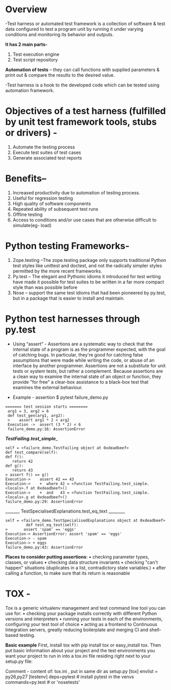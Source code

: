 # Overview

-Test harness or automated test framework is a collection of software & test data configured to test a program unit by running it under varying conditions and monitoring its behavior and outputs.

**It has 2 main parts-** 
1)	Test execution engine
2)	Test script repository

**Automation of tests** – they can call functions with supplied parameters & print out & compare the results to the desired value.

-Test harness is a hook to the developed code which can be tested using automation framework.

# Objectives of a test harness **(fulfilled by unit test framework tools, stubs or drivers)** -
1)	Automate the testing process
2)	Execute test suites of test cases
3)	Generate associated test reports

# Benefits–
1)	Increased productivity due to automation of testing process.
2)	Useful for regression testing
3)	High quality of software components
4)	Repeated ability of subsequent test runs
5)	Offline testing
6)	Access to conditions and/or use cases that are otherwise difficult to simulate(eg- load)

# Python testing Frameworks-
1)	Zope.testing –The zope.testing package only supports traditional Python test styles like unittest and doctest, and not the radically simpler styles permitted by the more recent frameworks.
2)	Py.test – The elegant and Pythonic idioms it introduced for test writing have made it possible for test suites to be written in a far more compact style than was possible before
3)	Nose – support the same test idioms that had been pioneered by py.test, but in a package that is easier to install and maintain.

# Python test harnesses through py.test

- Using “assert” - Assertions are a systematic way to check that the internal state of a program is as the programmer expected, with the goal of catching bugs. In particular, they're good for catching false assumptions that were made while writing the code, or abuse of an interface by another programmer. Assertions are not a substitute for unit tests or system tests, but rather a complement. Because assertions are a clean way to examine the internal state of an object or function, they provide "for free" a clear-box assistance to a black-box test that examines the external behaviour.

- Example - assertion $ pytest failure_demo.py
```
======= test session starts ========
 arg1 = 3, arg2 = 6
 def test_gen(arg1, arg2):
 >    assert arg1 * 2 < arg2
 Execution ->  assert (3 * 2) < 6
 failure_demo.py:16: AssertionError
```
 _______TestFailing.test_simple________
 
 ```
 self = <failure_demo.TestFailing object at 0xdeadbeef>
 def test_compare(self):
 def f():
    return 42
 def g():
    return 43
 > assert f() == g()
Execution->    assert 42 == 43
Execution->    +  where 42 = <function TestFailing.test_simple.<locals>.f at 0xdeadbeef>()
Execution->    +  and   43 = <function TestFailing.test_simple.<locals>.g at 0xdeadbeef>()
failure_demo.py:29: AssertionError
```
_______ TestSpecialisedExplanations.test_eq_text ________
```
self = <failure_demo.TestSpecialisedExplanations object at 0xdeadbeef>
		 def test_eq_text(self):
>       assert 'spam' == 'eggs'
Execution-> AssertionError: assert 'spam' == 'eggs'
Execution-> - spam
Execution-> + eggs
failure_demo.py:43: AssertionError
```
**Places to consider putting assertions**:
•	checking parameter types, classes, or values
•	checking data structure invariants
•	checking "can't happen" situations (duplicates in a list, contradictory state variables.)
•	after calling a function, to make sure that its return is reasonable

# TOX -
Tox is a generic virtualenv management and test command line tool you can use for:
•	checking your package installs correctly with different Python versions and interpreters
•	running your tests in each of the environments, configuring your test tool of choice
•	acting as a frontend to Continuous Integration servers, greatly reducing boilerplate and merging CI and shell-based testing.

**Basic example**
First, install tox with pip install tox or easy_install tox. Then put basic information about your project and the test environments you want your project to run in into a tox.ini file residing right next to your setup.py file:

Comment - content of: tox.ini , put in same dir as setup.py
[tox]
envlist = py26,py27
[testenv]
deps=pytest       # install pytest in the venvs
commands=py.test  # or 'nosetests'
